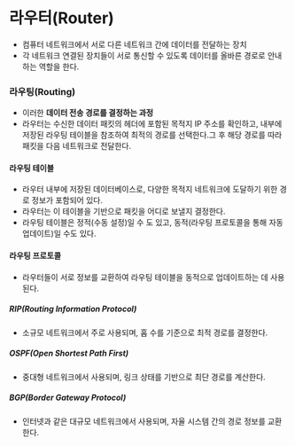 # 라우터(Router)
- 컴퓨터 네트워크에서 서로 다른 네트워크 간에 데이터를 전달하는 장치
- 각 네트워크 연결된 장치들이 서로 통신할 수 있도록 데이터를 올바른 경로로 안내하는 역할을 한다.
### 라우팅(Routing)
- 이러한 **데이터 전송 경로를 결정하는 과정**
- 라우터는 수신한 데이터 패킷의 헤더에 포함된 목적지 IP 주소를 확인하고, 내부에 저장된 라우팅 테이블을 참조하여 최적의 경로를 선택한다.그 후 해당 경로를 따라 패킷을 다음 네트워크로 전달한다.
#### 라우팅 테이블
- 라우터 내부에 저장된 데이터베이스로, 다양한 목적지 네트워크에 도달하기 위한 경로 정보가 포함되어 있다.
- 라우터는 이 테이블을 기반으로 패킷을 어디로 보낼지 결정한다.
- 라우팅 테이블은 정적(수동 설정)일 수 도 있고, 동적(라우팅 프로토콜을 통해 자동 업데이트)일 수도 있다.
#### 라우팅 프로토콜
- 라우터들이 서로 정보를 교환하여 라우팅 테이블을 동적으로 업데이트하는 데 사용된다.
##### RIP(Routing Information Protocol)
- 소규모 네트워크에서 주로 사용되며, 홉 수를 기준으로 최적 경로를 결정한다.
##### OSPF(Open Shortest Path First)
- 중대형 네트워크에서 사용되며, 링크 상태를 기반으로 최단 경로를 계산한다.
##### BGP(Border Gateway Protocol)
- 인터넷과 같은 대규모 네트워크에서 사용되며, 자율 시스템 간의 경로 정보를 교환한다.